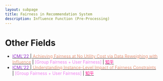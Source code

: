 ```yaml
---
layout: subpage
title: Fairness in Recommendation System
description: Influence Function (Pre-Processing)
---
```


<!-- - [<font color="DarkOrchid">' </font>\|<font color="DarkSalmon"> </font>]() \| <font color="Violet">[ Fairness +  Fairness]</font> \| [<font color="DeepPink">知乎</font>]() -->


# Other Fields
- [<font color="DarkOrchid">ICML'22 </font>\|<font color="DarkSalmon"> Achieving Fairness at No Utility Cost via Data Reweighing with Influence</font>](https://icml.cc/virtual/2022/poster/17309) \| <font color="Violet">[Group Fairness + User Fairness]</font> \| [<font color="DeepPink">知乎</font>](https://zhuanlan.zhihu.com/p/556065076)
- [<font color="DarkOrchid">ICML'22 </font>\|<font color="DarkSalmon"> Understanding Instance-Level Impact of Fairness Constraints</font>](https://icml.cc/Conferences/2022/ScheduleMultitrack?event=17253) \| <font color="Violet">[Group Fairness + User Fairness]</font> \| [<font color="DeepPink">知乎</font>](https://zhuanlan.zhihu.com/p/556151813)